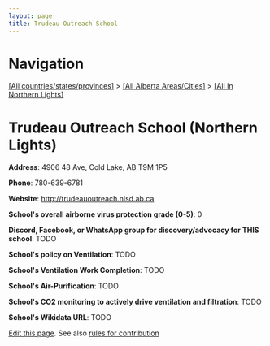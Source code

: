 ```yaml
---
layout: page
title: Trudeau Outreach School
---
```

# Navigation

[[All countries/states/provinces]](../../..) > [[All Alberta Areas/Cities]](../..) > [[All In Northern Lights]](..)

# Trudeau Outreach School (Northern Lights)

**Address**: 4906 48 Ave, Cold Lake, AB T9M 1P5

**Phone**: 780-639-6781

**Website**: <http://trudeauoutreach.nlsd.ab.ca>

**School's overall airborne virus protection grade (0-5)**: 0

**Discord, Facebook, or WhatsApp group for discovery/advocacy for THIS school**: TODO

**School's policy on Ventilation**: TODO

**School's Ventilation Work Completion**: TODO

**School's Air-Purification**: TODO

**School's CO2 monitoring to actively drive ventilation and filtration**: TODO

**School's Wikidata URL**: TODO


[Edit this page](https://github.com/ventilate-schools/AB/edit/main/./Northern_Lights/Trudeau_Outreach_School.md). See also [rules for contribution](../../../contribution-rules/)